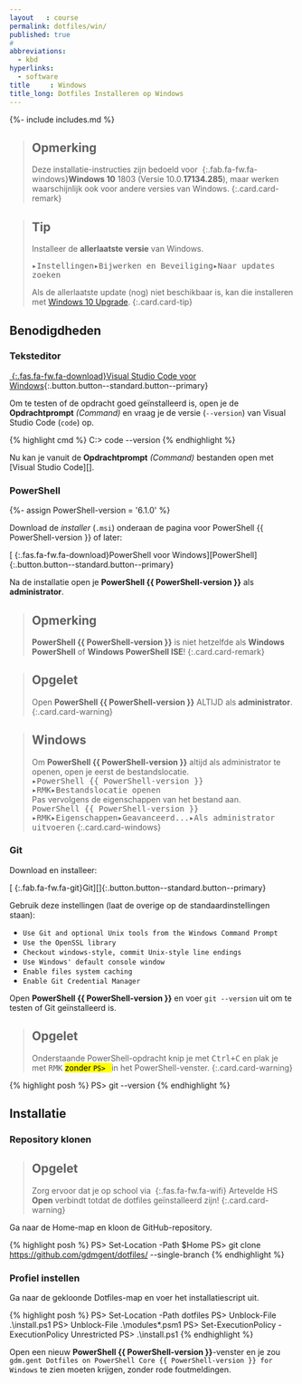 ```yaml
---
layout   : course
permalink: dotfiles/win/
published: true
#
abbreviations:
  - kbd
hyperlinks:
  - software
title     : Windows
title_long: Dotfiles Installeren op Windows
---
```

{%- include includes.md %}

> Opmerking
> ---
> Deze installatie-instructies zijn bedoeld voor *&nbsp;*{:.fab.fa-fw.fa-windows}**Windows 10** 1803 (Versie 10.0.**17134.285**), maar werken waarschijnlijk ook voor andere versies van Windows.
{:.card.card-remark}

> Tip
> ---
> Installeer de **allerlaatste versie** van Windows.
>
><kbd class="menu"><kbd><i class="fab fa-windows"></i></kbd>&#9656;<kbd>Instellingen</kbd>&#9656;<kbd>Bijwerken en Beveiliging</kbd>&#9656;<kbd>Naar updates zoeken</kbd></kbd>
>
> Als de allerlaatste update (nog) niet beschikbaar is, kan die installeren met [Windows 10 Upgrade](https://www.microsoft.com/nl-nl/software-download//windows10).
{:.card.card-tip}

Benodigdheden
-------------

### Teksteditor

[*&nbsp;*{:.fas.fa-fw.fa-download}Visual Studio Code voor Windows](https://code.visualstudio.com/download){:.button.button--standard.button--primary}

Om te testen of de opdracht goed geïnstalleerd is, open je de **Opdrachtprompt** *(Command)* en vraag je de versie (`--version`) van Visual Studio Code (`code`) op. 

{% highlight cmd %}
C:> code --version
{% endhighlight %}

Nu kan je vanuit de **Opdrachtprompt** *(Command)* bestanden open met [Visual Studio Code][].

### PowerShell
{%- assign PowerShell-version = '6.1.0' %}

Download de *installer* (`.msi`) onderaan de pagina voor PowerShell {{ PowerShell-version }} of later:

[*&nbsp;*{:.fas.fa-fw.fa-download}PowerShell voor Windows][PowerShell]{:.button.button--standard.button--primary}

Na de installatie open je **PowerShell {{ PowerShell-version }}** als **administrator**.

> Opmerking
> ---
> **PowerShell {{ PowerShell-version }}** is niet hetzelfde als **Windows PowerShell** of **Windows PowerShell ISE**!
{:.card.card-remark}

> Opgelet
> ---
> Open **PowerShell {{ PowerShell-version }}** ALTIJD als **administrator**.
{:.card.card-warning}

> Windows
> ---
> Om **PowerShell {{ PowerShell-version }}** altijd als administrator te openen, open je eerst de bestandslocatie.  
> <kbd class="menu"><kbd><i class="fab fa-windows"></i></kbd>&#9656;<kbd>PowerShell {{ PowerShell-version }}</kbd>&#9656;<kbd>RMK</kbd>&#9656;<kbd>Bestandslocatie openen</kbd></kbd>  
> Pas vervolgens de eigenschappen van het bestand aan.  
> <kbd class="menu"><kbd><i class="fa fa-file-o"></i> PowerShell {{ PowerShell-version }}</kbd>&#9656;<kbd>RMK</kbd>&#9656;<kbd>Eigenschappen</kbd>&#9656;<kbd>Geavanceerd...</kbd>&#9656;<kbd>Als administrator uitvoeren</kbd></kbd>
{:.card.card-windows}

### Git

Download en installeer:

[*&nbsp;*{:.fab.fa-fw.fa-git}Git][]{:.button.button--standard.button--primary}

Gebruik deze instellingen (laat de overige op de standaardinstellingen staan):

 - `Use Git and optional Unix tools from the Windows Command Prompt`
 - `Use the OpenSSL library`
 - `Checkout windows-style, commit Unix-style line endings`
 - `Use Windows' default console window`
 - `Enable files system caching`
 - `Enable Git Credential Manager`

Open **PowerShell {{ PowerShell-version }}** en voer `git --version` uit om te testen of Git geïnstalleerd is.

> Opgelet
> ---
> Onderstaande PowerShell-opdracht knip je met <kbd class="keyboard"><kbd>Ctrl</kbd>+<kbd>C</kbd></kbd> en plak je met <kbd>RMK</kbd> <mark class="marker--underline marker--yellow">zonder <code>PS&gt; </code> </mark> in het PowerShell-venster.
{:.card.card-warning}

{% highlight posh %}
PS> git --version
{% endhighlight %}

Installatie
-----------

### Repository klonen

> Opgelet
> ---
> Zorg ervoor dat je op school via *&nbsp;*{:.fas.fa-fw.fa-wifi} Artevelde HS **Open** verbindt totdat de dotfiles geïnstalleerd zijn!
{:.card.card-warning}

Ga naar de Home-map en kloon de GitHub-repository.

{% highlight posh %}
PS> Set-Location -Path $Home
PS> git clone https://github.com/gdmgent/dotfiles/ --single-branch
{% endhighlight %}

### Profiel instellen

Ga naar de gekloonde Dotfiles-map en voer het installatiescript uit.

{% highlight posh %}
PS> Set-Location -Path dotfiles
PS> Unblock-File .\install.ps1
PS> Unblock-File .\modules\*.psm1
PS> Set-ExecutionPolicy -ExecutionPolicy Unrestricted
PS> .\install.ps1
{% endhighlight %}

Open een nieuw **PowerShell {{ PowerShell-version }}**-venster en je zou `gdm.gent Dotfiles on PowerShell Core {{ PowerShell-version }} for Windows` te zien moeten krijgen, zonder rode foutmeldingen.
